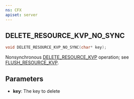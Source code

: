 ```yaml
---
ns: CFX
apiset: server
---
```

## DELETE_RESOURCE_KVP_NO_SYNC

```c
void DELETE_RESOURCE_KVP_NO_SYNC(char* key);
```

Nonsynchronous [DELETE_RESOURCE_KVP](#_0x7389B5DF) operation; see [FLUSH_RESOURCE_KVP](#_0x5240DA5A).

## Parameters
* **key**: The key to delete
